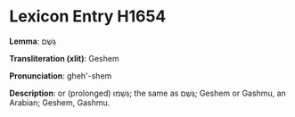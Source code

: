# Lexicon Entry H1654

**Lemma**: גֶּשֶׁם

**Transliteration (xlit)**: Geshem

**Pronunciation**: gheh'-shem

**Description**:
or (prolonged) גַּשְׁמוּ; the same as גֶּשֶׁם; Geshem or Gashmu, an Arabian; Geshem, Gashmu.

